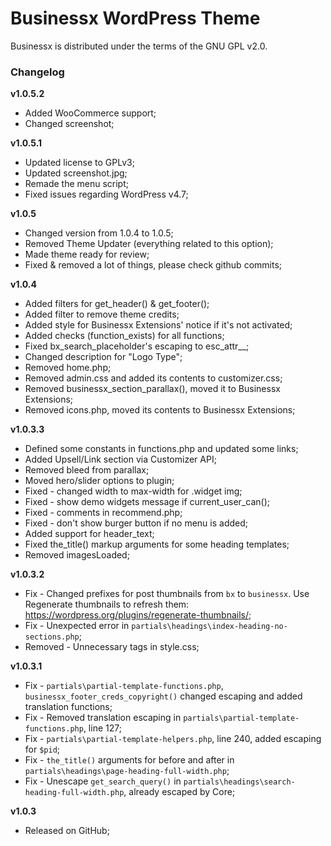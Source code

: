 # Businessx WordPress Theme #
Businessx is distributed under the terms of the GNU GPL v2.0.

### Changelog ###

**v1.0.5.2**
* Added WooCommerce support;
* Changed screenshot;

**v1.0.5.1**
* Updated license to GPLv3;
* Updated screenshot.jpg;
* Remade the menu script;
* Fixed issues regarding WordPress v4.7;

**v1.0.5**
* Changed version from 1.0.4 to 1.0.5;
* Removed Theme Updater (everything related to this option);
* Made theme ready for review;
* Fixed & removed a lot of things, please check github commits;

**v1.0.4**
* Added filters for get_header() & get_footer();
* Added filter to remove theme credits;
* Added style for Businessx Extensions' notice if it's not activated;
* Added checks (function_exists) for all functions;
* Fixed bx_search_placeholder's escaping to esc_attr__;
* Changed description for "Logo Type";
* Removed home.php;
* Removed admin.css and added its contents to customizer.css;
* Removed businessx_section_parallax(), moved it to Businessx Extensions;
* Removed icons.php, moved its contents to Businessx Extensions;

**v1.0.3.3**
* Defined some constants in functions.php and updated some links;
* Added Upsell/Link section via Customizer API;
* Removed bleed from parallax;
* Moved hero/slider options to plugin;
* Fixed - changed width to max-width for .widget img;
* Fixed - show demo widgets message if current_user_can();
* Fixed - comments in recommend.php;
* Fixed - don't show burger button if no menu is added;
* Added support for header_text;
* Fixed the_title() markup arguments for some heading templates;
* Removed imagesLoaded;

**v1.0.3.2**
* Fix - Changed prefixes for post thumbnails from `bx` to `businessx`. Use Regenerate thumbnails to refresh them: https://wordpress.org/plugins/regenerate-thumbnails/;
* Fix - Unexpected error in `partials\headings\index-heading-no-sections.php`;
* Removed - Unnecessary tags in style.css;

**v1.0.3.1**
* Fix - `partials\partial-template-functions.php`, `businessx_footer_creds_copyright()` changed escaping and added translation functions;
* Fix - Removed translation escaping in `partials\partial-template-functions.php`, line 127;
* Fix - `partials\partial-template-helpers.php`, line 240, added escaping for `$pid`;
* Fix - `the_title()` arguments for before and after in `partials\headings\page-heading-full-width.php`;
* Fix - Unescape `get_search_query()` in `partials\headings\search-heading-full-width.php`, already escaped by Core;

**v1.0.3**
* Released on GitHub;
